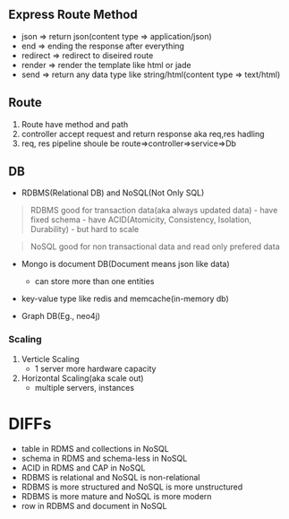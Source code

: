 ## Express Route Method

- json => return json(content type => application/json)
- end => ending the response after everything
- redirect => redirect to diseired route
- render => render the template like html or jade
- send => return any data type like string/html(content type => text/html)

## Route

1. Route have method and path
2. controller accept request and return response aka req,res hadling
3. req, res pipeline shoule be route=>controller=>service=>Db

## DB

- RDBMS(Relational DB) and NoSQL(Not Only SQL)
> RDBMS good for transaction data(aka always updated data)
     - have fixed schema
     - have ACID(Atomicity, Consistency, Isolation, Durability)
     - but hard to scale

> NoSQL good for non transactional data and read only prefered data

- Mongo is document DB(Document means json like data)
     * can store more than one entities

- key-value type like redis and memcache(in-memory db)

- Graph DB(Eg., neo4j)

### Scaling

1. Verticle Scaling
     - 1 server more hardware capacity
2. Horizontal Scaling(aka scale out)
     - multiple servers, instances

# DIFFs

* table in RDMS and collections in NoSQL
* schema in RDMS and schema-less in NoSQL
* ACID in RDMS and CAP in NoSQL
* RDBMS is relational and NoSQL is non-relational
* RDBMS is more structured and NoSQL is more unstructured
* RDBMS is more mature and NoSQL is more modern
* row in RDBMS and document in NoSQL